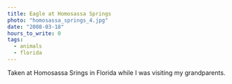```yaml
---
title: Eagle at Homosassa Springs
photo: "homosassa_springs_4.jpg"
date: "2008-03-18"
hours_to_write: 0
tags:
  - animals
  - florida
---
```


Taken at Homosassa Srings in Florida while I was visiting my grandparents.
